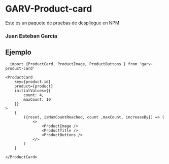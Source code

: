 # GARV-Product-card

Este es un paquete de pruebas de despliegue en NPM

### Juan Esteban García

## Ejemplo

```
  import {ProductCard, ProductImage, ProductButtons } from 'garv-product-card'
```

```
<ProductCard
    key={product.id}
    product={product}
    initialValues={{
        count: 4,
        maxCount: 10
    }}
>
    {
        ({reset, isMaxCountReached, count ,maxCount, increaseBy}) => (
            <>
                <ProductImage />
                <ProductTitle />
                <ProductButtons />
            </>
        )
    }
        
</ProductCard>
``` 